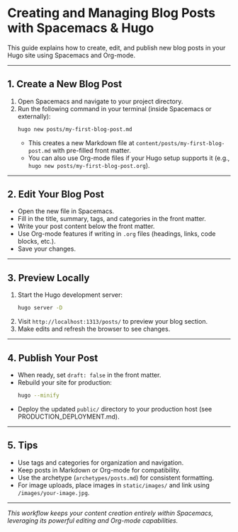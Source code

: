 # Creating and Managing Blog Posts with Spacemacs & Hugo

This guide explains how to create, edit, and publish new blog posts in your Hugo site using Spacemacs and Org-mode.

---

## 1. Create a New Blog Post

1. Open Spacemacs and navigate to your project directory.
2. Run the following command in your terminal (inside Spacemacs or externally):
   ```sh
   hugo new posts/my-first-blog-post.md
   ```
   - This creates a new Markdown file at `content/posts/my-first-blog-post.md` with pre-filled front matter.
   - You can also use Org-mode files if your Hugo setup supports it (e.g., `hugo new posts/my-first-blog-post.org`).

---

## 2. Edit Your Blog Post

- Open the new file in Spacemacs.
- Fill in the title, summary, tags, and categories in the front matter.
- Write your post content below the front matter.
- Use Org-mode features if writing in `.org` files (headings, links, code blocks, etc.).
- Save your changes.

---

## 3. Preview Locally

1. Start the Hugo development server:
   ```sh
   hugo server -D
   ```
2. Visit `http://localhost:1313/posts/` to preview your blog section.
3. Make edits and refresh the browser to see changes.

---

## 4. Publish Your Post

- When ready, set `draft: false` in the front matter.
- Rebuild your site for production:
  ```sh
  hugo --minify
  ```
- Deploy the updated `public/` directory to your production host (see PRODUCTION_DEPLOYMENT.md).

---

## 5. Tips

- Use tags and categories for organization and navigation.
- Keep posts in Markdown or Org-mode for compatibility.
- Use the archetype (`archetypes/posts.md`) for consistent formatting.
- For image uploads, place images in `static/images/` and link using `/images/your-image.jpg`.

---

*This workflow keeps your content creation entirely within Spacemacs, leveraging its powerful editing and Org-mode capabilities.*

